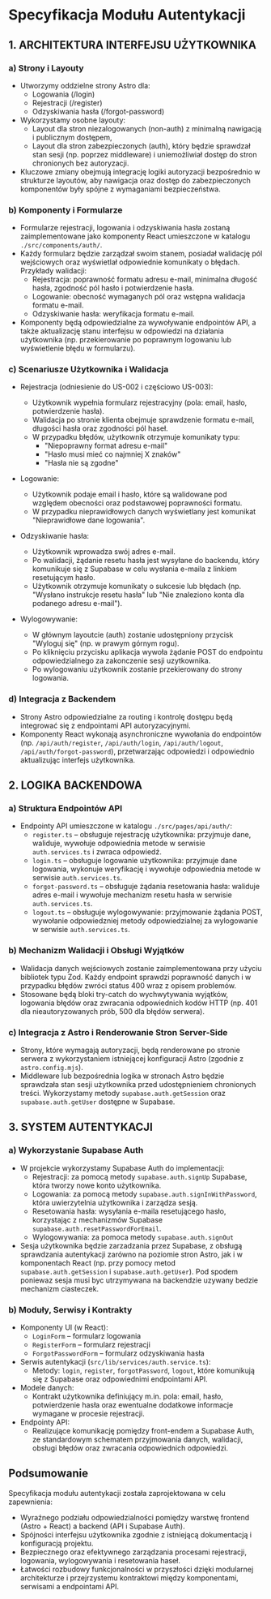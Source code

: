 # Specyfikacja Modułu Autentykacji

## 1. ARCHITEKTURA INTERFEJSU UŻYTKOWNIKA

### a) Strony i Layouty
- Utworzymy oddzielne strony Astro dla:
  * Logowania (/login)
  * Rejestracji (/register)
  * Odzyskiwania hasła (/forgot-password)
- Wykorzystamy osobne layouty:
  * Layout dla stron niezalogowanych (non-auth) z minimalną nawigacją i publicznym dostępem,
  * Layout dla stron zabezpieczonych (auth), który będzie sprawdzał stan sesji (np. poprzez middleware) i uniemożliwiał dostęp do stron chronionych bez autoryzacji.
- Kluczowe zmiany obejmują integrację logiki autoryzacji bezpośrednio w strukturze layoutów, aby nawigacja oraz dostęp do zabezpieczonych komponentów były spójne z wymaganiami bezpieczeństwa.

### b) Komponenty i Formularze
- Formularze rejestracji, logowania i odzyskiwania hasła zostaną zaimplementowane jako komponenty React umieszczone w katalogu `./src/components/auth/`.
- Każdy formularz będzie zarządzał swoim stanem, posiadał walidację pól wejściowych oraz wyświetlał odpowiednie komunikaty o błędach. Przykłady walidacji:
  * Rejestracja: poprawność formatu adresu e-mail, minimalna długość hasła, zgodność pól hasło i potwierdzenie hasła.
  * Logowanie: obecność wymaganych pól oraz wstępna walidacja formatu e-mail.
  * Odzyskiwanie hasła: weryfikacja formatu e-mail.
- Komponenty będą odpowiedzialne za wywoływanie endpointów API, a także aktualizację stanu interfejsu w odpowiedzi na działania użytkownika (np. przekierowanie po poprawnym logowaniu lub wyświetlenie błędu w formularzu).

### c) Scenariusze Użytkownika i Walidacja
- Rejestracja (odniesienie do US-002 i częściowo US-003):
  * Użytkownik wypełnia formularz rejestracyjny (pola: email, hasło, potwierdzenie hasła).
  * Walidacja po stronie klienta obejmuje sprawdzenie formatu e-mail, długości hasła oraz zgodności pól haseł.
  * W przypadku błędów, użytkownik otrzymuje komunikaty typu:
    - "Niepoprawny format adresu e-mail"
    - "Hasło musi mieć co najmniej X znaków"
    - "Hasła nie są zgodne"

- Logowanie:
  * Użytkownik podaje email i hasło, które są walidowane pod względem obecności oraz podstawowej poprawności formatu.
  * W przypadku nieprawidłowych danych wyświetlany jest komunikat "Nieprawidłowe dane logowania".

- Odzyskiwanie hasła:
  * Użytkownik wprowadza swój adres e-mail.
  * Po walidacji, żądanie resetu hasła jest wysyłane do backendu, który komunikuje się z Supabase w celu wysłania e-maila z linkiem resetującym hasło.
  * Użytkownik otrzymuje komunikaty o sukcesie lub błędach (np. "Wysłano instrukcje resetu hasła" lub "Nie znaleziono konta dla podanego adresu e-mail").

- Wylogowywanie:
  * W głównym layoutcie (auth) zostanie udostępniony przycisk "Wyloguj się" (np. w prawym górnym rogu).
  * Po kliknięciu przycisku aplikacja wywoła żądanie POST do endpointu odpowiedzialnego za zakonczenie sesji uzytkownika.
  * Po wylogowaniu użytkownik zostanie przekierowany do strony logowania.

### d) Integracja z Backendem
- Strony Astro odpowiedzialne za routing i kontrolę dostępu będą integrować się z endpointami API autoryzacyjnymi.
- Komponenty React wykonają asynchroniczne wywołania do endpointów (np. `/api/auth/register`, `/api/auth/login`, `/api/auth/logout`, `/api/auth/forgot-password`), przetwarzając odpowiedzi i odpowiednio aktualizując interfejs użytkownika.

## 2. LOGIKA BACKENDOWA

### a) Struktura Endpointów API
- Endpointy API umieszczone w katalogu `./src/pages/api/auth/`:
  * `register.ts` – obsługuje rejestrację użytkownika: przyjmuje dane, waliduje, wywołuje odpowiednia metode w serwisie `auth.services.ts` i zwraca odpowiedź.
  * `login.ts` – obsługuje logowanie użytkownika: przyjmuje dane logowania, wykonuje weryfikację i wywołuje odpowiednia metode w serwisie `auth.services.ts`.
  * `forgot-password.ts` – obsługuje żądania resetowania hasła: waliduje adres e-mail i wywołuje mechanizm resetu hasła w serwisie `auth.services.ts`.
  * `logout.ts` – obsługuje wylogowywanie: przyjmowanie żądania POST, wywołanie odpowiedzniej metody odpowiedzialnej za wylogowanie w serwisie `auth.services.ts`.
  
### b) Mechanizm Walidacji i Obsługi Wyjątków
- Walidacja danych wejściowych zostanie zaimplementowana przy użyciu bibliotek typu Zod. Każdy endpoint sprawdzi poprawność danych i w przypadku błędów zwróci status 400 wraz z opisem problemów.
- Stosowane będą bloki try-catch do wychwytywania wyjątków, logowania błędów oraz zwracania odpowiednich kodów HTTP (np. 401 dla nieautoryzowanych prób, 500 dla błędów serwera).

### c) Integracja z Astro i Renderowanie Stron Server-Side
- Strony, które wymagają autoryzacji, będą renderowane po stronie serwera z wykorzystaniem istniejącej konfiguracji Astro (zgodnie z `astro.config.mjs`).
- Middleware lub bezpośrednia logika w stronach Astro będzie sprawdzała stan sesji użytkownika przed udostępnieniem chronionych treści. Wykorzystamy metody `supabase.auth.getSession` oraz `supabase.auth.getUser` dostępne w Supabase.

## 3. SYSTEM AUTENTYKACJI

### a) Wykorzystanie Supabase Auth
- W projekcie wykorzystamy Supabase Auth do implementacji:
  * Rejestracji: za pomocą metody `supabase.auth.signUp` Supabase, która tworzy nowe konto użytkownika.
  * Logowania: za pomocą metody `supabase.auth.signInWithPassword`, która uwierzytelnia użytkownika i zarządza sesją.
  * Resetowania hasła: wysyłania e-maila resetującego hasło, korzystając z mechanizmów Supabase `supabase.auth.resetPasswordForEmail`.
  * Wylogowywania: za pomoca metody `supabase.auth.signOut`
- Sesja użytkownika będzie zarzadzania przez Supabase, z obsługą sprawdzania autentykacji zarówno na poziomie stron Astro, jak i w komponentach React (np. przy pomocy metod `supabase.auth.getSession` i `supabase.auth.getUser`). Pod spodem poniewaz sesja musi byc utrzymywana na backendzie uzywany bedzie mechanizm ciasteczek.

### b) Moduły, Serwisy i Kontrakty
- Komponenty UI (w React):
  * `LoginForm` – formularz logowania
  * `RegisterForm` – formularz rejestracji
  * `ForgotPasswordForm` – formularz odzyskiwania hasła
- Serwis autentykacji (`src/lib/services/auth.service.ts`):
  * Metody: `login`, `register`, `forgotPassword`, `logout`, które komunikują się z Supabase oraz odpowiednimi endpointami API.
- Modele danych:
  * Kontrakt użytkownika definiujący m.in. pola: email, hasło, potwierdzenie hasła oraz ewentualne dodatkowe informacje wymagane w procesie rejestracji.
- Endpointy API:
  * Realizujące komunikację pomiędzy front-endem a Supabase Auth, ze standardowym schematem przyjmowania danych, walidacji, obsługi błędów oraz zwracania odpowiednich odpowiedzi.

## Podsumowanie
Specyfikacja modułu autentykacji została zaprojektowana w celu zapewnienia:
- Wyraźnego podziału odpowiedzialności pomiędzy warstwę frontend (Astro + React) a backend (API i Supabase Auth).
- Spójności interfejsu użytkownika zgodnie z istniejącą dokumentacją i konfiguracją projektu.
- Bezpiecznego oraz efektywnego zarządzania procesami rejestracji, logowania, wylogowywania i resetowania haseł.
- Łatwości rozbudowy funkcjonalności w przyszłości dzięki modularnej architekturze i przejrzystemu kontraktowi między komponentami, serwisami a endpointami API. 
